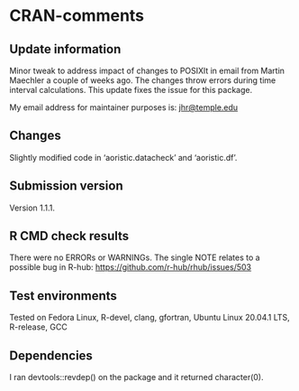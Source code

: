 CRAN-comments
================

## Update information

Minor tweak to address impact of changes to POSIXlt in email from Martin
Maechler a couple of weeks ago. The changes throw errors during time
interval calculations. This update fixes the issue for this package.

My email address for maintainer purposes is: <jhr@temple.edu>

## Changes

Slightly modified code in ‘aoristic.datacheck’ and ‘aoristic.df’.

## Submission version

Version 1.1.1.

## R CMD check results

There were no ERRORs or WARNINGs. The single NOTE relates to a possible
bug in R-hub: <https://github.com/r-hub/rhub/issues/503>

## Test environments

Tested on Fedora Linux, R-devel, clang, gfortran, Ubuntu Linux 20.04.1
LTS, R-release, GCC

## Dependencies

I ran devtools::revdep() on the package and it returned character(0).

